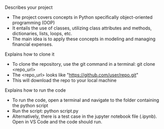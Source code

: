 Describes your project
- The project covers concepts in Python specifically object-oriented programming (OOP)
- It entails the use of classes, utilizing class attributes and methods, dictionaries, lists, loops, etc.
- The main idea is to apply these concepts in modeling and managing financial expenses.

Explains how to clone it
- To clone the repository, use the git command in a terminal: git clone <repo_url>
- The <repo_url> looks like "https://github.com/user/repo.git"
- This will download the repo to your local machine

Explains how to run the code
- To run the code, open a terminal and navigate to the folder containing the python script
- Run the script: python script.py
- Alternatively, there is a test case in the jupyter notebook file (.ipynb). Open in VS Code and the code should run.
